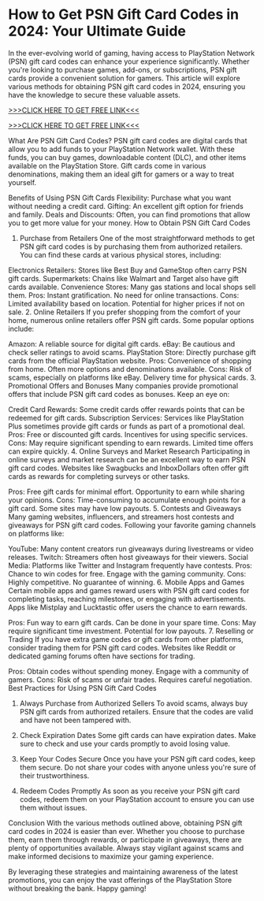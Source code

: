 # How to Get PSN Gift Card Codes in 2024: Your Ultimate Guide
In the ever-evolving world of gaming, having access to PlayStation Network (PSN) gift card codes can enhance your experience significantly. Whether you're looking to purchase games, add-ons, or subscriptions, PSN gift cards provide a convenient solution for gamers. This article will explore various methods for obtaining PSN gift card codes in 2024, ensuring you have the knowledge to secure these valuable assets.

[>>>CLICK HERE TO GET FREE LINK<<<](https://freesingup.online/allgiftcards/)

[>>>CLICK HERE TO GET FREE LINK<<<](https://freesingup.online/allgiftcards/)

What Are PSN Gift Card Codes?
PSN gift card codes are digital cards that allow you to add funds to your PlayStation Network wallet. With these funds, you can buy games, downloadable content (DLC), and other items available on the PlayStation Store. Gift cards come in various denominations, making them an ideal gift for gamers or a way to treat yourself.

Benefits of Using PSN Gift Cards
Flexibility: Purchase what you want without needing a credit card.
Gifting: An excellent gift option for friends and family.
Deals and Discounts: Often, you can find promotions that allow you to get more value for your money.
How to Obtain PSN Gift Card Codes
1. Purchase from Retailers
One of the most straightforward methods to get PSN gift card codes is by purchasing them from authorized retailers. You can find these cards at various physical stores, including:

Electronics Retailers: Stores like Best Buy and GameStop often carry PSN gift cards.
Supermarkets: Chains like Walmart and Target also have gift cards available.
Convenience Stores: Many gas stations and local shops sell them.
Pros:
Instant gratification.
No need for online transactions.
Cons:
Limited availability based on location.
Potential for higher prices if not on sale.
2. Online Retailers
If you prefer shopping from the comfort of your home, numerous online retailers offer PSN gift cards. Some popular options include:

Amazon: A reliable source for digital gift cards.
eBay: Be cautious and check seller ratings to avoid scams.
PlayStation Store: Directly purchase gift cards from the official PlayStation website.
Pros:
Convenience of shopping from home.
Often more options and denominations available.
Cons:
Risk of scams, especially on platforms like eBay.
Delivery time for physical cards.
3. Promotional Offers and Bonuses
Many companies provide promotional offers that include PSN gift card codes as bonuses. Keep an eye on:

Credit Card Rewards: Some credit cards offer rewards points that can be redeemed for gift cards.
Subscription Services: Services like PlayStation Plus sometimes provide gift cards or funds as part of a promotional deal.
Pros:
Free or discounted gift cards.
Incentives for using specific services.
Cons:
May require significant spending to earn rewards.
Limited time offers can expire quickly.
4. Online Surveys and Market Research
Participating in online surveys and market research can be an excellent way to earn PSN gift card codes. Websites like Swagbucks and InboxDollars often offer gift cards as rewards for completing surveys or other tasks.

Pros:
Free gift cards for minimal effort.
Opportunity to earn while sharing your opinions.
Cons:
Time-consuming to accumulate enough points for a gift card.
Some sites may have low payouts.
5. Contests and Giveaways
Many gaming websites, influencers, and streamers host contests and giveaways for PSN gift card codes. Following your favorite gaming channels on platforms like:

YouTube: Many content creators run giveaways during livestreams or video releases.
Twitch: Streamers often host giveaways for their viewers.
Social Media: Platforms like Twitter and Instagram frequently have contests.
Pros:
Chance to win codes for free.
Engage with the gaming community.
Cons:
Highly competitive.
No guarantee of winning.
6. Mobile Apps and Games
Certain mobile apps and games reward users with PSN gift card codes for completing tasks, reaching milestones, or engaging with advertisements. Apps like Mistplay and Lucktastic offer users the chance to earn rewards.

Pros:
Fun way to earn gift cards.
Can be done in your spare time.
Cons:
May require significant time investment.
Potential for low payouts.
7. Reselling or Trading
If you have extra game codes or gift cards from other platforms, consider trading them for PSN gift card codes. Websites like Reddit or dedicated gaming forums often have sections for trading.

Pros:
Obtain codes without spending money.
Engage with a community of gamers.
Cons:
Risk of scams or unfair trades.
Requires careful negotiation.
Best Practices for Using PSN Gift Card Codes
1. Always Purchase from Authorized Sellers
To avoid scams, always buy PSN gift cards from authorized retailers. Ensure that the codes are valid and have not been tampered with.

2. Check Expiration Dates
Some gift cards can have expiration dates. Make sure to check and use your cards promptly to avoid losing value.

3. Keep Your Codes Secure
Once you have your PSN gift card codes, keep them secure. Do not share your codes with anyone unless you're sure of their trustworthiness.

4. Redeem Codes Promptly
As soon as you receive your PSN gift card codes, redeem them on your PlayStation account to ensure you can use them without issues.

Conclusion
With the various methods outlined above, obtaining PSN gift card codes in 2024 is easier than ever. Whether you choose to purchase them, earn them through rewards, or participate in giveaways, there are plenty of opportunities available. Always stay vigilant against scams and make informed decisions to maximize your gaming experience.

By leveraging these strategies and maintaining awareness of the latest promotions, you can enjoy the vast offerings of the PlayStation Store without breaking the bank. Happy gaming!
